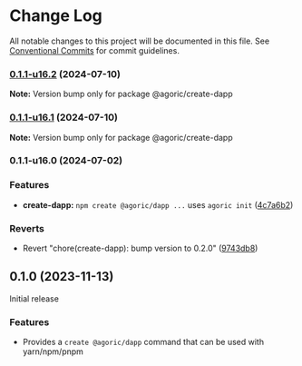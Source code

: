 # Change Log

All notable changes to this project will be documented in this file.
See [Conventional Commits](https://conventionalcommits.org) for commit guidelines.

### [0.1.1-u16.2](https://github.com/Agoric/agoric-sdk/compare/@agoric/create-dapp@0.1.1-u16.1...@agoric/create-dapp@0.1.1-u16.2) (2024-07-10)

**Note:** Version bump only for package @agoric/create-dapp





### [0.1.1-u16.1](https://github.com/Agoric/agoric-sdk/compare/@agoric/create-dapp@0.1.1-u16.0...@agoric/create-dapp@0.1.1-u16.1) (2024-07-10)

**Note:** Version bump only for package @agoric/create-dapp





### 0.1.1-u16.0 (2024-07-02)


### Features

* **create-dapp:** `npm create @agoric/dapp ...` uses `agoric init` ([4c7a6b2](https://github.com/Agoric/agoric-sdk/commit/4c7a6b24a9190e95d9e6706298b9ca8411f6c693))


### Reverts

* Revert "chore(create-dapp): bump version to 0.2.0" ([9743db8](https://github.com/Agoric/agoric-sdk/commit/9743db8e25178d7c6a860011dc4388d038010881))



## 0.1.0 (2023-11-13)

Initial release

### Features

- Provides a `create @agoric/dapp` command that can be used with yarn/npm/pnpm

